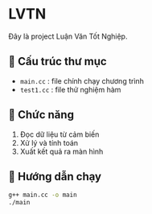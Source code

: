 # LVTN

Đây là project Luận Văn Tốt Nghiệp.

## 📂 Cấu trúc thư mục
- `main.cc` : file chính chạy chương trình
- `test1.cc` : file thử nghiệm hàm

## 🚀 Chức năng
1. Đọc dữ liệu từ cảm biến
2. Xử lý và tính toán
3. Xuất kết quả ra màn hình

## 📖 Hướng dẫn chạy
```bash
g++ main.cc -o main
./main
